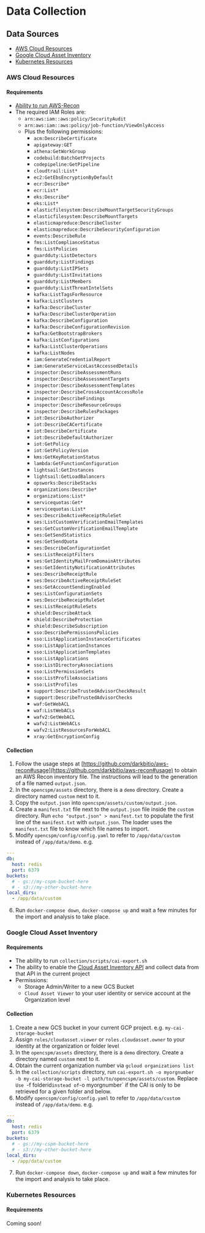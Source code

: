 # Data Collection

## Data Sources

* [AWS Cloud Resources](#aws-cloud-resources)
* [Google Cloud Asset Inventory](#google-cloud-asset-inventory)
* [Kubernetes Resources](#kubernetes-resources)


### AWS Cloud Resources

#### Requirements

* [Ability to run AWS-Recon](https://github.com/darkbitio/aws-recon#usage)
* The required IAM Roles are:
  * `arn:aws:iam::aws:policy/SecurityAudit`
  * `arn:aws:iam::aws:policy/job-function/ViewOnlyAccess`
  * Plus the following permissions:
    * `acm:DescribeCertificate`
    * `apigateway:GET`
    * `athena:GetWorkGroup`
    * `codebuild:BatchGetProjects`
    * `codepipeline:GetPipeline`
    * `cloudtrail:List*`
    * `ec2:GetEbsEncryptionByDefault`
    * `ecr:Describe*`
    * `ecr:List*`
    * `eks:Describe*`
    * `eks:List*`
    * `elasticfilesystem:DescribeMountTargetSecurityGroups`
    * `elasticfilesystem:DescribeMountTargets`
    * `elasticmapreduce:DescribeCluster`
    * `elasticmapreduce:DescribeSecurityConfiguration`
    * `events:DescribeRule`
    * `fms:ListComplianceStatus`
    * `fms:ListPolicies`
    * `guardduty:ListDetectors`
    * `guardduty:ListFindings`
    * `guardduty:ListIPSets`
    * `guardduty:ListInvitations`
    * `guardduty:ListMembers`
    * `guardduty:ListThreatIntelSets`
    * `kafka:ListTagsForResource`
    * `kafka:ListClusters`
    * `kafka:DescribeCluster`
    * `kafka:DescribeClusterOperation`
    * `kafka:DescribeConfiguration`
    * `kafka:DescribeConfigurationRevision`
    * `kafka:GetBootstrapBrokers`
    * `kafka:ListConfigurations`
    * `kafka:ListClusterOperations`
    * `kafka:ListNodes`
    * `iam:GenerateCredentialReport`
    * `iam:GenerateServiceLastAccessedDetails`
    * `inspector:DescribeAssessmentRuns`
    * `inspector:DescribeAssessmentTargets`
    * `inspector:DescribeAssessmentTemplates`
    * `inspector:DescribeCrossAccountAccessRole`
    * `inspector:DescribeFindings`
    * `inspector:DescribeResourceGroups`
    * `inspector:DescribeRulesPackages`
    * `iot:DescribeAuthorizer`
    * `iot:DescribeCACertificate`
    * `iot:DescribeCertificate`
    * `iot:DescribeDefaultAuthorizer`
    * `iot:GetPolicy`
    * `iot:GetPolicyVersion`
    * `kms:GetKeyRotationStatus`
    * `lambda:GetFunctionConfiguration`
    * `lightsail:GetInstances`
    * `lightsail:GetLoadBalancers`
    * `opsworks:DescribeStacks`
    * `organizations:Describe*`
    * `organizations:List*`
    * `servicequotas:Get*`
    * `servicequotas:List*`
    * `ses:DescribeActiveReceiptRuleSet`
    * `ses:ListCustomVerificationEmailTemplates`
    * `ses:GetCustomVerificationEmailTemplate`
    * `ses:GetSendStatistics`
    * `ses:GetSendQuota`
    * `ses:DescribeConfigurationSet`
    * `ses:ListReceiptFilters`
    * `ses:GetIdentityMailFromDomainAttributes`
    * `ses:GetIdentityNotificationAttributes`
    * `ses:DescribeReceiptRule`
    * `ses:DescribeActiveReceiptRuleSet`
    * `ses:GetAccountSendingEnabled`
    * `ses:ListConfigurationSets`
    * `ses:DescribeReceiptRuleSet`
    * `ses:ListReceiptRuleSets`
    * `shield:DescribeAttack`
    * `shield:DescribeProtection`
    * `shield:DescribeSubscription`
    * `sso:DescribePermissionsPolicies`
    * `sso:ListApplicationInstanceCertificates`
    * `sso:ListApplicationInstances`
    * `sso:ListApplicationTemplates`
    * `sso:ListApplications`
    * `sso:ListDirectoryAssociations`
    * `sso:ListPermissionSets`
    * `sso:ListProfileAssociations`
    * `sso:ListProfiles`
    * `support:DescribeTrustedAdvisorCheckResult`
    * `support:DescribeTrustedAdvisorChecks`
    * `waf:GetWebACL`
    * `waf:ListWebACLs`
    * `wafv2:GetWebACL`
    * `wafv2:ListWebACLs`
    * `wafv2:ListResourcesForWebACL`
    * `xray:GetEncryptionConfig`

#### Collection

1. Follow the usage steps at [https://github.com/darkbitio/aws-recon#usage](https://github.com/darkbitio/aws-recon#usage) to obtain an AWS Recon inventory file.  The instructions will lead to the generation of a file named `output.json`.
2. In the `opencspm/assets` directory, there is a `demo` directory.  Create a directory named `custom` next to it.
3. Copy the `output.json` into `opencspm/assets/custom/output.json`.
4. Create a `manifest.txt` file next to the `output.json` file inside the `custom` directory.  Run `echo "output.json" > manifest.txt` to populate the first line of the `manifest.txt` with `output.json`.  The loader uses the `manifest.txt` file to know which file names to import.
5. Modify `opencspm/config/config.yaml` to refer to `/app/data/custom` instead of `/app/data/demo`.  e.g.
  ```yaml
  ---
  db:
    host: redis
    port: 6379
  buckets:
    # - gs://my-cspm-bucket-here
    # - s3://my-other-bucket-here
  local_dirs:
    - /app/data/custom
  ```
6. Run `docker-compose down`, `docker-compose up` and wait a few minutes for the import and analysis to take place.


### Google Cloud Asset Inventory

#### Requirements

* The ability to run `collection/scripts/cai-export.sh`
* The ability to enable the [Cloud Asset Inventory API](https://cloud.google.com/asset-inventory/docs/quickstart) and collect data from that API in the current project
* Permissions:
  * Storage Admin/Writer to a new GCS Bucket
  * `Cloud Asset Viewer` to your user identity or service account at the Organization level

#### Collection

1. Create a new GCS bucket in your current GCP project.  e.g. `my-cai-storage-bucket`
2. Assign `roles/cloudasset.viewer` or `roles.cloudasset.owner` to your identity at the organization or folder level
3. In the `opencspm/assets` directory, there is a `demo` directory.  Create a directory named `custom` next to it.
4. Obtain the current organization number via `gcloud organizations list`
5. In the `collection/scripts` directory, run `cai-export.sh -o myorgnumber -b my-cai-storage-bucket -l path/to/opencspm/assets/custom`.  Replace `Use `-f folderid` instead of `-o myorgnumber` if the CAI is only to be retrieved for a given folder and below.
6. Modify `opencspm/config/config.yaml` to refer to `/app/data/custom` instead of `/app/data/demo`.  e.g.
  ```yaml
  ---
  db:
    host: redis
    port: 6379
  buckets:
    # - gs://my-cspm-bucket-here
    # - s3://my-other-bucket-here
  local_dirs:
    - /app/data/custom
  ```
7. Run `docker-compose down`, `docker-compose up` and wait a few minutes for the import and analysis to take place.

### Kubernetes Resources

#### Requirements

Coming soon!
